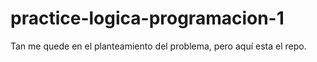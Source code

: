 # practice-logica-programacion-1
Tan me quede en el planteamiento del problema, pero aquí esta el repo.
